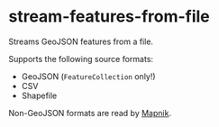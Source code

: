 # stream-features-from-file

Streams GeoJSON features from a file.

Supports the following source formats:
- GeoJSON (`FeatureCollection` only!)
- CSV
- Shapefile

Non-GeoJSON formats are read by [Mapnik](http://mapnik.org/documentation/node-mapnik/3.5/).
